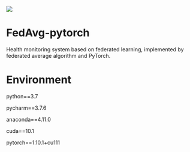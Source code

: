 ![](https://img.shields.io/badge/FedAvg%2Bpytorch-purple)
# FedAvg-pytorch
Health monitoring system based on federated learning, implemented by federated average algorithm and PyTorch.

# Environment
python==3.7

pycharm==3.7.6

anaconda==4.11.0

cuda==10.1

pytorch==1.10.1+cu111

